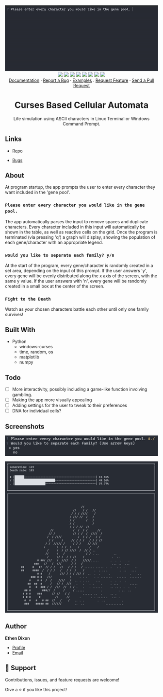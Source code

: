 <p align="center">
  <img src="assets/homescreen.gif" alt="Demo image"></img>
  <br/>
  <a href="#"><img src="https://img.shields.io/badge/c++-%2300599C.svg?style=flat&logo=c%2B%2B&logoColor=white"></img></a>
  <a href="http://opensource.org/licenses/MIT"><img src="https://img.shields.io/github/license/arthursonzogni/FTXUI?color=black"></img></a>
  <a href="#"><img src="https://img.shields.io/github/stars/ArthurSonzogni/FTXUI"></img></a>
  <a href="#"><img src="https://img.shields.io/github/forks/ArthurSonzogni/FTXUI"></img></a>
  <a href="#"><img src="https://img.shields.io/github/repo-size/ArthurSonzogni/FTXUI"></img></a>
  <a href="https://github.com/ArthurSonzogni/FTXUI/issues"><img src="https://img.shields.io/github/issues/ArthurSonzogni/FTXUI"></img></a>
  <a href="https://github.com/ArthurSonzogni/FTXUI/graphs/contributors"><img src="https://img.shields.io/github/contributors/arthursonzogni/FTXUI?color=blue"></img></a>
  <a href="https://codecov.io/gh/ArthurSonzogni/FTXUI">
    <img src="https://codecov.io/gh/ArthurSonzogni/FTXUI/branch/master/graph/badge.svg?token=C41FdRpNVA"/>
  </a>

  
  <br/>
  <a href="https://arthursonzogni.github.io/FTXUI/">Documentation</a> ·
  <a href="https://github.com/ArthurSonzogni/FTXUI/issues">Report a Bug</a> ·
  <a href="https://arthursonzogni.github.io/FTXUI/examples.html">Examples</a> .
  <a href="https://github.com/ArthurSonzogni/FTXUI/issues">Request Feature</a> ·
  <a href="https://github.com/ArthurSonzogni/FTXUI/pulls">Send a Pull Request</a>

</p>


<h1 align="center">Curses Based Cellular Automata</h1>

<p align="center">Life simulation using ASCII characters in Linux Terminal or Windows Command Prompt.</p>

## Links

- [Repo](https://github.com/Zadeson/Curses-Based-Cellular-Automata "Repo Page")

- [Bugs](https://github.com/Zadeson/Curses-Based-Cellular-Automata/issues "Issues Page")

## About

At program startup, the app prompts the user to enter every character they want included in the 'gene pool'.

### `Please enter every character you would like in the gene pool.`

The app automatically parses the input to remove spaces and duplicate characters. 
Every character included in this input will automatically be shown in the table, as well as reactive cells on the grid. Once the program is terminated (via pressing 'q') a graph will display, showing the population of each gene/character with an appropriate legend.

### `would you like to seperate each family? y/n`

At the start of the program, every gene/character is randomly created in a set area, depending on the input of this prompt. If the user answers 'y', every gene will be evenly distributed along the x axis of the screen, with the same y value. If the user answers with 'n', every gene will be randomly created in a small box at the center of the screen. 

### `Fight to the Death`

Watch as your chosen characters battle each other until only one family survives!

## Built With

- Python
  - windows-curses
  - time, random, os
  - matplotlib
  - numpy

## Todo

- [ ] More interactivity, possibly including a game-like function involving gambling.
- [ ] Making the app more visually appealing
- [ ] Adding settings for the user to tweak to their preferences
- [ ] DNA for individual cells?

## Screenshots

![Prompt](assets/prompt.png "Prompts for characters included in gene pool, and gene seperation.")

![A Running Simulation](assets/cellscr.png "A Running Simulation")

## Author

**Ethen Dixon**

- [Profile](https://github.com/Zadeson "Zadeson")
- [Email](mailto:ethendixon@outlook.com?subject=Hi "Hi!")

## 🤝 Support

Contributions, issues, and feature requests are welcome!

Give a ⭐️ if you like this project!
